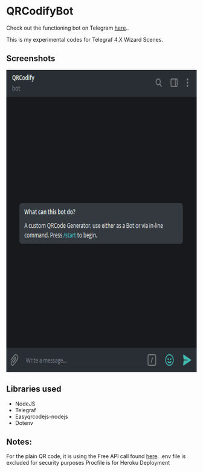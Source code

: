 # QRCodifyBot
Check out the functioning bot on Telegram [here](https://t.me/QRCodifyBot)..

This is my experimental codes for Telegraf 4.X Wizard Scenes.

## Screenshots
<img src="./demo.gif" width="800" height="800">

## Libraries used
- NodeJS
- Telegraf
- Easyqrcodejs-nodejs
- Dotenv

## Notes:
For the plain QR code, it is using the Free API call found [here](http://goqr.me/api/).
.env file is excluded for security purposes
Procfile is for Heroku Deployment